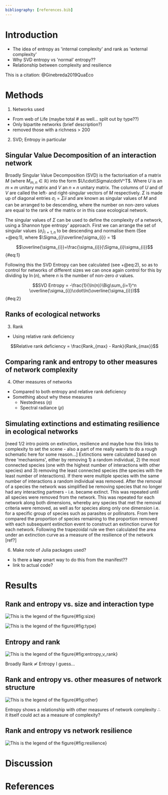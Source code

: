```yaml
---
bibliography: [references.bib]
---
```


# Introduction

* The idea of entropy as 'internal complexity' and rank as 'external complexity'
* Why SVD entropy vs 'normal' entropy??
* Relationship between complexity and resilience


This is a citation: @Ginebreda2019QuaEco


# Methods

1. Networks used
 + From web of Life (maybe total # as well... split out by type??)
 + Only bipartite networks (brief description?)
 + removed those with a richness > 200
2. SVD; Entropy in particular

## Singular Value Decomposition of an interaction network

Broadly Singular Value Decomposition (SVD) is the factorisation of a matrix *M* (where $M_{m,n} \in\mathbb{R}$) into the form $U\cdot\Sigma\cdotV^T$. Where *U* is an $m \times m$ unitary matrix and *V* an $n \times n$ unitary matrix. The columns of *U* and of *V* are called the left- and right-singular vectors of *M* respectively. $Σ$ is made up of diagonal entries $\sigma_{i} = \Sigma{ii}$ and are known as singular values of *M* and can be arranged to be descending, where the number on non-zero values are equal to the rank of the matrix or in this case ecological network.

The singular values of $\Sigma$ can be used to define the complexity of a network, using a Shannon type entropy' approach. First we can arrange the set of singular values $(\sigma_{i})_{i=1,n}$ to be descending and normalise them (See +@eq:1), where $\Sigma_{i}\overline{\sigma_{i}} = 1$

$$\overline{\sigma_{i}}=\frac{\sigma_{i}}{\Sigma_{i}\sigma_{i}}$${#eq:1}

Following this the SVD Entropy can bee calculated (see +@eq:2), so as to control for networks of different sizes we can once again control for this by dividing by $\ln(n)$, where *n* is the number of non-zero $σ$ values.

$$SVD Entropy = -\frac{1}{\ln(n)}\Big\sum_{i=1}^n \overline{\sigma_{i}}\cdot\ln(\overline{\sigma_{i}})$${#eq:2}

## Ranks of ecological networks

3. Rank
 + Using relative rank deficiency

$$Relative rank deficiency = \frac{Rank_{max} - Rank}{Rank_{max}}$$

## Comparing rank and entropy to other measures of network complexity

4. Other measures of networks
 + Compared to both entropy and relative rank deficiency
 + Something about why these measures
    + Nestedness ($\eta$)
    + Spectral radiance ($\rho$)

## Simulating extinctions and estimating resilience in ecological networks

[need 1/2 intro points on extinction, resilience and maybe how this links to complexity to set the scene - also a part of me really wants to do a rough schematic here for some reason...] Extinctions were calculated based on three 'mechanisms', either by removing 1) a random individual, 2) the most connected species (one with the highest number of interactions with other species) and 3) removing the least connected species (the species with the least number of interactions). If there were multiple species with the same number of interactions a random individual was removed. After the removal of a species the network was simplified be removing species that no longer had any interacting partners - i.e. became extinct. This was repeated until all species were removed from the network. This was repeated for each network along both dimensions<!--- is this the correct phrasing? --->, whereby any species that met the removal criteria were removed, as well as for species along only one dimension i.e. for a specific group of species such as parasites or pollinators. From here compared the proportion of species remaining to the proportion removed with each subsequent extinction event to construct an extinction curve for each network. Following the trapezoidal rule we then calculated the area under an extinction curve as a measure of the resilience of the network [ref?]

6. Make note of Julia packages used?
 + Is there a ~~lazy~~ smart way to do this from the manifest??
 + link to actual code?

# Results

<!--
Referring to figures:
    We can refer to +@fig:resilience
General comments RE figures:
  The axis labels still need to be 'fixed'
  Do we *really* need the legend for interaction types??? - Yes for colours though
  We could maybe merge the bee swarm (beehive?) plots with the entropy/rank vs side figures (a thought that I'll probably change in about 10 minutes time)??
  AUC fig - deffos needs some work
-->

## Rank and entropy vs. size and interaction type

![This is the legend of the figure](figures/size_v_rank&entropy.png){#fig:size}

![This is the legend of the figure](figures/interactiontype_v_rank&entropy.png){#fig:type}

## Entropy and rank

![This is the legend of the figure](figures/entropy_v_rank.png){#fig:entropy_v_rank}

Broadly Rank ≂̸ Entropy I guess...


## Rank and entropy vs. other measures of network structure

![This is the legend of the figure](figures/others_v_rank&entropy.png){#fig:other}

Entropy shows a relationship with other measures of network complexity ∴ it itself could act as a measure of complexity?

## Rank and entropy vs network resilience

![This is the legend of the figure](figures/rank&entropy_v_AUCall.png){#fig:resilience}


# Discussion



# References
